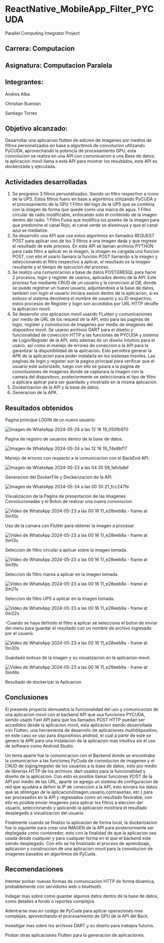 # ReactNative_MobileApp_Filter_PYCUDA
 Parallel Computing Integrator Project

 ## Carrera: Computacion

 ## Asignatura: Computacion Paralela

 ## Integrantes:

 Andres Alba
  
 Christian Buestan

 Santiago Torres



 ## Objetivo alcanzado: 
Desarrollar una aplicacion flutten de edicion de imagenes por medios de filtros personalizados en base a algoritmos de convolucion utilizando PyCUDA, aprovechando la potencia de procesamiento GPU, esta convolucion se realiza en una API con comunicacion a una Base de datos; la aplicacion movil llama a esta API para mostrar los resultados, esta API es dockerizada y ejecutada.

## Actividades desarrolladas
1. Se programo 3 filtros personalizados. Siendo un filtro respectivo a icono de la UPS. Estos filtros fuero en base a algoritmos utilizando PyCUDA y el procesamiento de la GPU
   1 Filtro del logo de la UPS que se combina con la imagen de forma que quede como una marca de agua.
   1 Filtro circular de radio modificable, enfocando solo el contenido de la imagen dentro del radio.
   1 Filtro Fuxia que modifica los pixeles de la imagen para que predomine el canal Rojo, el canal verde se disminuya y que el canal azul se medialize.
3. Se desarrollo una API que use estos algoritmos en llamados REQUEST POST para aplicar uno de los 3 filtros a una imagen dada y que regrese el resultado de este proceso.
   En esta API se llaman archivos PYTHON para cada filtro a aplicar en la imagen, la imagen es cargada una funcion POST, con ello el usario llamara la funcion POST llamando a la imagen y seleccionando el filtro respectivo a aplicar, el resultado es la imagen resultante y el tiempo de ejecucion del proceso.
5. Se realizo una comunicacion a base de datos POSTGRESQL para hacer 2 procesos, login y register de usarios, aplicados dentro de la API.
   Este proceso fue mediante CRUD de un usuario y la coneccion al DB, donde se puede registrar un nuevo usuario, adjuntandoes a la base de datos, tambien con login el usuario iniciara sesion dentro de la aplicacion, si es exitoso el sistema devolvera el nombre de usuario y su ID respectivo, estos procesos de Register y login son accedidos por URL HTTP desdfe la aplicacion movil.
7. Se desarrollo una aplicacion movil usando FLutten y comunicaciones por medio de URL de los request de la API, esto para las paginas de login, register y convolucion de imagenes por medio de imagenes del dispositivo movil.
   Se usaron archivos DART para el diseño y funcionalidad de coneccion HTTP a las funciones de PYCUDA y sistema de Login/Register de la API, esto ademas de un diseño intuitivo para el usario, asi como el manejo de errores de coneccion a la API para la garantizar la disponibilidad de la aplicacion. Esto permitira generar la APK de la aplicacion para poder instalarla en los sistemas moviles. Las paginas de login y register son la pagina principal para verificar que el usuario este autorizado, luego con ello se guiara a la pagina de convolusiones de imagenes donde se capturara la imagen con la camara del dispositovo, posteriormente se seleccionara el tipo de filtro a aplicara aplicar para ser guardado y mostrado en la misma aplicacion.
9. Dockerizacion de la API y la base de datos.
10. Generacion de la APK.

## Resultados obtenidos
Pagina principal LOGIN de un nuevo usuario:

![Imagen de WhatsApp 2024-05-24 a las 12 18 19_050fb970](https://github.com/CosmicAdc/Flutter_MobileApp_Filter_PYCUDA/assets/84852007/358f772a-0763-4332-9fa8-b1a9d69be423)

Pagina de registro de usuarios dentro de la base de datos.

![Imagen de WhatsApp 2024-05-24 a las 12 18 19_74e8bf17](https://github.com/CosmicAdc/Flutter_MobileApp_Filter_PYCUDA/assets/84852007/a3457e1e-8e60-45ed-b2ca-27a25081312b)

Manejo de errores con respecto a la comunicacion con el BackEnd API.

![Imagen de WhatsApp 2024-05-23 a las 04 35 09_1efcbdef](https://github.com/CosmicAdc/Flutter_MobileApp_Filter_PYCUDA/assets/84852007/3b477b5a-4268-453f-9ef0-4f6fbadd1908)

Generacion del DockerFile y Dockerizacion de la API.

![Imagen de WhatsApp 2024-05-24 a las 00 30 21_fcc247fe](https://github.com/CosmicAdc/Flutter_MobileApp_Filter_PYCUDA/assets/84852007/726118c7-b3d9-4ef9-b0e9-648d4a1bae56)

Visualizacion de la Pagina de presentacion de las Imagenes Convolucionadas y el Boton de realizar una nueva convolucion.

![Video de WhatsApp 2024-05-23 a las 00 16 11_e28eeb8a - frame at 0m10s](https://github.com/CosmicAdc/Flutter_MobileApp_Filter_PYCUDA/assets/84852007/71ee71a0-c11f-45bf-a28e-71ec2bf1e95f)

Uso de la camara con Flutter para obtener la imagen a procesar.

![Video de WhatsApp 2024-05-23 a las 00 16 11_e28eeb8a - frame at 0m13s](https://github.com/CosmicAdc/Flutter_MobileApp_Filter_PYCUDA/assets/84852007/2ab5689f-c802-4af3-a4a6-b3bf8f303efa)

Seleccion de filtro circular a aplicar sobre la imagen tomada.

![Video de WhatsApp 2024-05-23 a las 00 16 11_e28eeb8a - frame at 0m19s](https://github.com/CosmicAdc/Flutter_MobileApp_Filter_PYCUDA/assets/84852007/59b62d49-cdf7-4878-bf14-9cdc9d7be9be)

Seleccion de filtro marea a aplicar en la imagen tomada.

![Video de WhatsApp 2024-05-23 a las 00 16 11_e28eeb8a - frame at 0m21s](https://github.com/CosmicAdc/Flutter_MobileApp_Filter_PYCUDA/assets/84852007/f0d6b434-b111-4c9c-b427-6fa15f4b2de0)

Seleccion de filtro UPS a aplicar en la imagen tomada.

![Video de WhatsApp 2024-05-23 a las 00 16 11_e28eeb8a - frame at 0m22s](https://github.com/CosmicAdc/Flutter_MobileApp_Filter_PYCUDA/assets/84852007/66d2ffa0-cbe7-4d53-acd1-8434cec77f0b)

-Cuando se haya definido el filtro a aplicar se selecciona el boton de enviar del menu para guardar el resultado con un nombre de archivo ingresado por el usuario.

![Video de WhatsApp 2024-05-23 a las 00 16 11_e28eeb8a - frame at 0m30s](https://github.com/CosmicAdc/Flutter_MobileApp_Filter_PYCUDA/assets/84852007/e2fa85c2-640d-4031-a0ea-81ca4c44eaba)

Guardado exitoso de la imagen y su visualizacion en la aplicacion movil.

![Video de WhatsApp 2024-05-23 a las 00 16 11_e28eeb8a - frame at 0m46s](https://github.com/CosmicAdc/Flutter_MobileApp_Filter_PYCUDA/assets/84852007/b166a75a-8489-4916-81a2-bd11032e2e76)

Resultado de dockerizar la Aplicacion

## Conclusiones 

El presente proyecto demuestra la funcionalidad del uso y comunicacion de una aplicacion movil con el backend API que usa funciones PYCUDA, siendo usado Fast API para que los llamados POST HTTP puedan ser accedidos desde la aplicacion movil, esta aplicacion siendo desarrollada con Flutten, una herramienta de desarrollo de aplicaciones multidispositivo, en este caso se uso para dispositvios android, el cual a partir de este se genero la APK para una instalacion de la aplicacion mas intuitiva sin el uso de software como Android Studio.

Un tema aparte fue la comunicacion con el Backend donde se encontraba la comunicacion a las funciones PyCuda de convolucion de imagenes y el CRUD de loging/register de los usuarios a la base de datos, esto por medio de librerias HTTP de los archivos .dart usados para la funcionalidad y diseño de la aplicacion. Con esto es posible llamar funciones POST de la API por medio de las URL, aparte se agrego un sistema de configuracion de red que ayudara a definir la IP de coneccion a la API, esto enviara los datos que se obtengan de la aplicacion(Imagen,usuario,contraseñas, etc.) para ser procesados en la API y regresados como un resultado favorable, con ello es posible enviar imagenes para aplicar los filtros a eleccion del usuario, seleccionando y aplicando la aplicacion mostrara el resultado desplegado a visualizacion del usuario.

Finalmente cuando se finalizo la aplicacion de forma local, la dockerizacion fue lo siguiente para crear una IMAGEN de la API para posteriormente ser deplegada como contenedor, esto con la finalidad de que la aplicacion sea usada desde cualquier y para cualquier forma en el que el backend este siendo desplegado. Con ello se ha finalziado el proceso de aprendizaje, aplicacion y construccion de una aplicacion movil para la convolucion de imagenes basados en algoritmos de PyCuda. 

## Recomendaciones

Intentar probar nuevas formas de comunicacion HTTP de forma dinamica, probablemente con servidores web o bluetooth.

Indagar mas sobre como guardar algunos datos dentro de la base de datos, como detalles a fondo o reportes complejos.

Adentrarse mas en codigo de PyCuda para aplicar operaciones mas complejas, aprovechando el procesamiento de GPU de la API del Back.

Investigar mas sobre los archivos DART y su diseño para trabajos futuros.

Probar otras aplicaciones Flutten para la generacion de aplicaciones.
